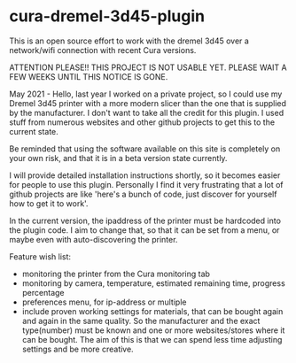 # cura-dremel-3d45-plugin
This is an open source effort to work with the dremel 3d45 over a network/wifi connection with recent Cura versions.

ATTENTION PLEASE!! THIS PROJECT IS NOT USABLE YET. PLEASE WAIT A FEW WEEKS UNTIL THIS NOTICE IS GONE. 

May 2021 - Hello, last year I worked on a private project, so I could use my Dremel 3d45 printer with a more modern slicer than the one that is supplied by the manufacturer. 
I don't want to take all the credit for this plugin. I used stuff from numerous websites and other github projects to get this to the current state.

Be reminded that using the software available on this site is completely on your own risk, and that it is in a beta version state currently. 

I will provide detailed installation instructions shortly, so it becomes easier for people to use this plugin. Personally I find it very frustrating that a lot of github projects are like 'here's a bunch of code, just discover for yourself how to get it to work'.

In the current version, the ipaddress of the printer must be hardcoded into the plugin code. I aim to change that, so that it can be set from a menu, or maybe even with auto-discovering the printer.

Feature wish list:
- monitoring the printer from the Cura monitoring tab
- monitoring by camera, temperature, estimated remaining time, progress percentage
- preferences menu, for ip-address or multiple
- include proven working settings for materials, that can be bought again and again in the same quality. So the manufacturer and the exact type(number) must be known and one or more websites/stores where it can be bought. The aim of this is that we can spend less time adjusting settings and be more creative.
